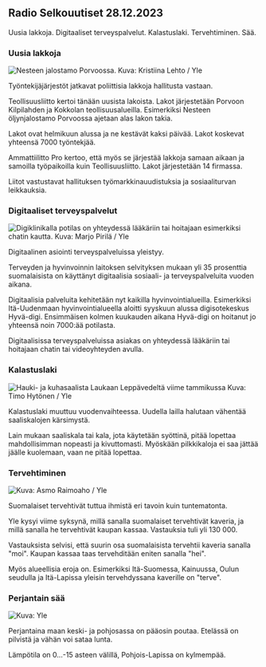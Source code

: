 Radio Selkouutiset 28.12.2023
-----------------------------

Uusia lakkoja. Digitaaliset terveyspalvelut. Kalastuslaki. Tervehtiminen. Sää.

### Uusia lakkoja

![Nesteen jalostamo Porvoossa. Kuva: Kristiina Lehto / Yle](https://images.cdn.yle.fi/image/upload/c_crop,h_1681,w_2993,x_0,y_0/ar_1.7777777777777777,c_fill,g_faces,h_675,w_1200/dpr_1.0/q_auto:eco/f_auto/fl_lossy/v1702300320/39-12138016576fb51b07a7)

Työntekijäjärjestöt jatkavat poliittisia lakkoja hallitusta vastaan.

Teollisuusliitto kertoi tänään uusista lakoista. Lakot järjestetään Porvoon Kilpilahden ja Kokkolan teollisuusalueilla. Esimerkiksi Nesteen öljynjalostamo Porvoossa ajetaan alas lakon takia.

Lakot ovat helmikuun alussa ja ne kestävät kaksi päivää. Lakot koskevat yhteensä 7000 työntekjää.

Ammattiilitto Pro kertoo, että myös se järjestää lakkoja samaan aikaan ja samoilla työpaikoilla kuin Teollisuusliitto. Lakot järjestetään 14 firmassa.

Liitot vastustavat hallituksen työmarkkinauudistuksia ja sosiaaliturvan leikkauksia.

### Digitaaliset terveyspalvelut

![Digiklinikalla potilas on yhteydessä lääkäriin tai hoitajaan esimerkiksi chatin kautta. Kuva: Marjo Pirilä / Yle](https://images.cdn.yle.fi/image/upload/c_crop,h_3510,w_6240,x_0,y_322/ar_1.7777777777777777,c_fill,g_faces,h_675,w_1200/dpr_1.0/q_auto:eco/f_auto/fl_lossy/v1604918011/39-7397865fa91a1814b97)

Digitaalinen asiointi terveyspalveluissa yleistyy.

Terveyden ja hyvinvoinnin laitoksen selvityksen mukaan yli 35 prosenttia suomalaisista on käyttänyt digitaalisia sosiaali- ja terveyspalveluita vuoden aikana.

Digitaalisia palveluita kehitetään nyt kaikilla hyvinvointialueilla. Esimerkiksi Itä-Uudenmaan hyvinvointialueella aloitti syyskuun alussa digisotekeskus Hyvä-digi. Ensimmäisen kolmen kuukauden aikana Hyvä-digi on hoitanut jo yhteensä noin 7000:ää potilasta.

Digitaalisissa terveyspalveluissa asiakas on yhteydessä lääkäriin tai hoitajaan chatin tai videoyhteyden avulla.

### Kalastuslaki

![Hauki- ja kuhasaalista Laukaan Leppävedeltä viime tammikussa Kuva: Timo Hytönen / Yle](https://images.cdn.yle.fi/image/upload/c_crop,h_2268,w_4028,x_0,y_378/ar_1.7777777777777777,c_fill,g_faces,h_675,w_1200/dpr_1.0/q_auto:eco/f_auto/fl_lossy/v1674123240/39-106135163c9174eed3bc)

Kalastuslaki muuttuu vuodenvaihteessa. Uudella lailla halutaan vähentää saaliskalojen kärsimystä.

Lain mukaan saaliskala tai kala, jota käytetään syöttinä, pitää lopettaa mahdollisimman nopeasti ja kivuttomasti. Myöskään pilkkikaloja ei saa jättää jäälle kuolemaan, vaan ne pitää lopettaa.

### Tervehtiminen

![ Kuva: Asmo Raimoaho / Yle](https://images.cdn.yle.fi/image/upload/c_crop,h_607,w_1080,x_0,y_927/ar_1.7777777777777777,c_fill,g_faces,h_675,w_1200/dpr_1.0/q_auto:eco/f_auto/fl_lossy/v1702994422/39-121794065819bf54efd4)

Suomalaiset tervehtivät tuttua ihmistä eri tavoin kuin tuntematonta.

Yle kysyi viime syksynä, millä sanalla suomalaiset tervehtivät kaveria, ja millä sanalla he tervehtivät kaupan kassaa. Vastauksia tuli yli 130 000.

Vastauksista selvisi, että suurin osa suomalaisista tervehtii kaveria sanalla \"moi\". Kaupan kassaa taas tervehditään eniten sanalla \"hei\".

Myös alueellisia eroja on. Esimerkiksi Itä-Suomessa, Kainuussa, Oulun seudulla ja Itä-Lapissa yleisin tervehdyssana kaverille on \"terve\".

### Perjantain sää

![ Kuva: Yle](https://images.cdn.yle.fi/image/upload/c_crop,h_1080,w_1919,x_0,y_0/ar_1.7777777777777777,c_fill,g_faces,h_675,w_1200/dpr_1.0/q_auto:eco/f_auto/fl_lossy/v1703768882/39-1221125658d730b8605a)

Perjantaina maan keski- ja pohjosassa on pääosin poutaa. Etelässä on pilvistä ja vähän voi sataa lunta.

Lämpötila on 0\...-15 asteen välillä, Pohjois-Lapissa on kylmempää.
